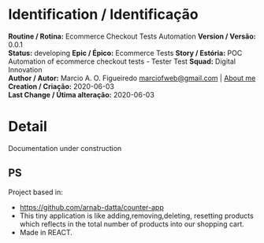 # Identification / Identificação

**Routine / Rotina:** Ecommerce Checkout Tests Automation
**Version / Versão:** 0.0.1  
**Status:** developing
**Epic / Épico:** Ecommerce Tests
**Story / Estória:** POC Automation of ecommerce checkout tests - Tester Test
**Squad:** Digital Innovation  
**Author / Autor:** Marcio A. O. Figueiredo <marciofweb@gmail.com> | [About me](https://www.linkedin.com/in/marciofigueiredoweb/)  
**Creation / Criação:** 2020-06-03  
**Last Change / Útima alteração:** 2020-06-03  

# Detail

Documentation under construction

## PS

Project based in:
* https://github.com/arnab-datta/counter-app
* This tiny application is like adding,removing,deleting, resetting products which reflects in the total number of products into our shopping cart.
* Made in REACT.